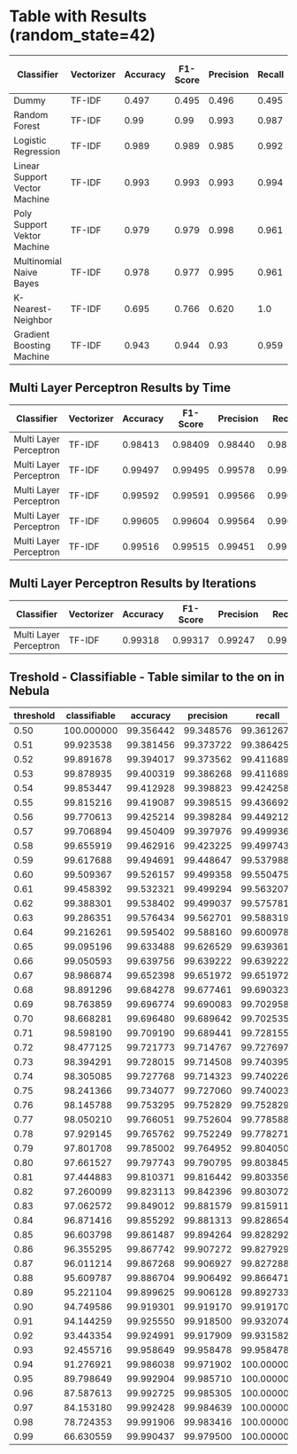 # Table with Results (random_state=42)

| Classifier | Vectorizer | Accuracy | F1-Score | Precision | Recall | Processing Time (in min) |
|------------|------------|----------|----------|-----------|--------|-----------------|
| Dummy | TF-IDF | 0.497 | 0.495 | 0.496 | 0.495 | 0.01 |
| Random Forest | TF-IDF | 0.99 | 0.99 | 0.993 | 0.987 | 2.57 |
| Logistic Regression | TF-IDF | 0.989 | 0.989 | 0.985 | 0.992 | 0.02 |
| Linear Support Vector Machine | TF-IDF | 0.993 | 0.993 | 0.993 | 0.994 | 17.86 |
| Poly Support Vektor Machine | TF-IDF | 0.979 | 0.979 | 0.998 | 0.961 | 128.6 |
| Multinomial Naive Bayes | TF-IDF | 0.978 | 0.977 | 0.995 | 0.961 | 0.01 |
| K-Nearest-Neighbor | TF-IDF | 0.695 | 0.766 | 0.620 | 1.0 | 0.68 |
| Gradient Boosting Machine | TF-IDF | 0.943 | 0.944 | 0.93 | 0.959 | 3.45 |

## Multi Layer Perceptron Results by Time

| Classifier | Vectorizer | Accuracy | F1-Score | Precision | Recall | Processing Time |
|------------|------------|----------|----------|-----------|--------|-----------------|
| Multi Layer Perceptron | TF-IDF | 0.98413 | 0.98409 | 0.98440 | 0.98378 | 1m 0.5s |
| Multi Layer Perceptron | TF-IDF | 0.99497 | 0.99495 | 0.99578 | 0.99412 | 5m 0.4s |
| Multi Layer Perceptron | TF-IDF | 0.99592 | 0.99591 | 0.99566 | 0.99617 | 30m 0.6s |
| Multi Layer Perceptron | TF-IDF | 0.99605 | 0.99604 | 0.99564 | 0.99642 | 60m 0.8s |
| Multi Layer Perceptron | TF-IDF | 0.99516 | 0.99515 | 0.99451 | 0.99578 | 450m 56.3s |

## Multi Layer Perceptron Results by Iterations

| Classifier | Vectorizer | Accuracy | F1-Score | Precision | Recall | Iterations | Processing Time |
|------------|------------|----------|----------|-----------|--------|------------|-----------------|
| Multi Layer Perceptron | TF-IDF | 0.99318 | 0.99317 | 0.99247 | 0.99387 | 1 | 3m 8.0s |

## Treshold - Classifiable - Table similar to the on in Nebula

| threshold | classifiable | accuracy | precision | recall    | f1        |
|-----------|--------------|----------|-----------|-----------|-----------|
| 0.50      | 100.000000   | 99.356442 | 99.348576 | 99.361267 | 99.354921 |
| 0.51      | 99.923538    | 99.381456 | 99.373722 | 99.386425 | 99.380073 |
| 0.52      | 99.891678    | 99.394017 | 99.373562 | 99.411689 | 99.392622 |
| 0.53      | 99.878935    | 99.400319 | 99.386268 | 99.411689 | 99.398977 |
| 0.54      | 99.853447    | 99.412928 | 99.398823 | 99.424258 | 99.411539 |
| 0.55      | 99.815216    | 99.419087 | 99.398515 | 99.436692 | 99.417600 |
| 0.56      | 99.770613    | 99.425214 | 99.398284 | 99.449212 | 99.423742 |
| 0.57      | 99.706894    | 99.450409 | 99.397976 | 99.499936 | 99.448930 |
| 0.58      | 99.655919    | 99.462916 | 99.423225 | 99.499743 | 99.461469 |
| 0.59      | 99.617688    | 99.494691 | 99.448647 | 99.537988 | 99.493297 |
| 0.60      | 99.509367    | 99.526157 | 99.499358 | 99.550475 | 99.524910 |
| 0.61      | 99.458392    | 99.532321 | 99.499294 | 99.563207 | 99.531240 |
| 0.62      | 99.388301    | 99.538402 | 99.499037 | 99.575781 | 99.537394 |
| 0.63      | 99.286351    | 99.576434 | 99.562701 | 99.588319 | 99.575508 |
| 0.64      | 99.216261    | 99.595402 | 99.588160 | 99.600978 | 99.594569 |
| 0.65      | 99.095196    | 99.633488 | 99.626529 | 99.639361 | 99.632945 |
| 0.66      | 99.050593    | 99.639756 | 99.639222 | 99.639222 | 99.639222 |
| 0.67      | 98.986874    | 99.652398 | 99.651972 | 99.651972 | 99.651972 |
| 0.68      | 98.891296    | 99.684278 | 99.677461 | 99.690323 | 99.683891 |
| 0.69      | 98.763859    | 99.696774 | 99.690083 | 99.702958 | 99.696520 |
| 0.70      | 98.668281    | 99.696480 | 99.689642 | 99.702535 | 99.696088 |
| 0.71      | 98.598190    | 99.709190 | 99.689441 | 99.728155 | 99.708794 |
| 0.72      | 98.477125    | 99.721773 | 99.714767 | 99.727697 | 99.721232 |
| 0.73      | 98.394291    | 99.728015 | 99.714508 | 99.740395 | 99.727450 |
| 0.74      | 98.305085    | 99.727768 | 99.714323 | 99.740226 | 99.727273 |
| 0.75      | 98.241366    | 99.734077 | 99.727060 | 99.740023 | 99.733541 |
| 0.76      | 98.145788    | 99.753295 | 99.752829 | 99.752829 | 99.752829 |
| 0.77      | 98.050210    | 99.766051 | 99.752604 | 99.778588 | 99.765594 |
| 0.78      | 97.929145    | 99.765762 | 99.752249 | 99.778271 | 99.765258 |
| 0.79      | 97.801708    | 99.785002 | 99.764952 | 99.804050 | 99.784497 |
| 0.80      | 97.661527    | 99.797743 | 99.790795 | 99.803845 | 99.797319 |
| 0.81      | 97.444883    | 99.810371 | 99.816442 | 99.803356 | 99.809898 |
| 0.82      | 97.260099    | 99.823113 | 99.842396 | 99.803072 | 99.822730 |
| 0.83      | 97.062572    | 99.849012 | 99.881579 | 99.815911 | 99.848734 |
| 0.84      | 96.871416    | 99.855292 | 99.881313 | 99.828654 | 99.854977 |
| 0.85      | 96.603798    | 99.861487 | 99.894264 | 99.828292 | 99.861267 |
| 0.86      | 96.355295    | 99.867742 | 99.907272 | 99.827929 | 99.867585 |
| 0.87      | 96.011214    | 99.867268 | 99.906927 | 99.827288 | 99.867092 |
| 0.88      | 95.609787    | 99.886704 | 99.906492 | 99.866471 | 99.886477 |
| 0.89      | 95.221104    | 99.899625 | 99.906128 | 99.892733 | 99.899430 |
| 0.90      | 94.749586    | 99.919301 | 99.919170 | 99.919170 | 99.919170 |
| 0.91      | 94.144259    | 99.925550 | 99.918500 | 99.932074 | 99.925287 |
| 0.92      | 93.443354    | 99.924991 | 99.917909 | 99.931582 | 99.924745 |
| 0.93      | 92.455716    | 99.958649 | 99.958478 | 99.958478 | 99.958478 |
| 0.94      | 91.276921    | 99.986038 | 99.971902 | 100.000000 | 99.985949 |
| 0.95      | 89.798649    | 99.992904 | 99.985710 | 100.000000 | 99.992855 |
| 0.96      | 87.587613    | 99.992725 | 99.985305 | 100.000000 | 99.992652 |
| 0.97      | 84.153180    | 99.992428 | 99.984639 | 100.000000 | 99.992319 |
| 0.98      | 78.724353    | 99.991906 | 99.983416 | 100.000000 | 99.991707 |
| 0.99      | 66.630559    | 99.990437 | 99.979500 | 100.000000 | 99.989749 |

